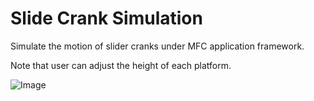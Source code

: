 # Slide Crank Simulation

Simulate the motion of slider cranks under MFC application framework.

Note that user can adjust the height of each platform.

![Image](https://github.com/Chen-Si-An/Slider-Crank/blob/main/SliderCrank.gif)
